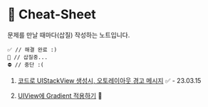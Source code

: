 # 🔖 Cheat-Sheet
 문제를 만날 때마다(삽질) 작성하는 노트입니다.
~~~
✅ // 해결 완료 :)
🚧 // 삽질중...
⛔️ // 중단 :(
~~~

1. [코드로 UIStackView 생성시, 오토레이아웃 경고 메시지](Solution/1.md) ✅ - 23.03.15

2. [UIView에 Gradient 적용하기](Solution/2.md) 🚧
